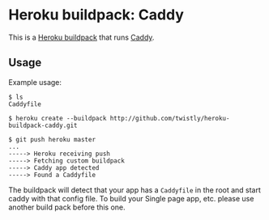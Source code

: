Heroku buildpack: Caddy
=======================

This is a [Heroku buildpack](http://devcenter.heroku.com/articles/buildpacks) that runs [Caddy](https://caddyserver.com).

Usage
-----

Example usage:

    $ ls
    Caddyfile

    $ heroku create --buildpack http://github.com/twistly/heroku-buildpack-caddy.git

    $ git push heroku master
    ...
    -----> Heroku receiving push
    -----> Fetching custom buildpack
    -----> Caddy app detected
    -----> Found a Caddyfile

The buildpack will detect that your app has a `Caddyfile` in the root and start caddy with that config file.
To build your Single page app, etc. please use another build pack before this one.